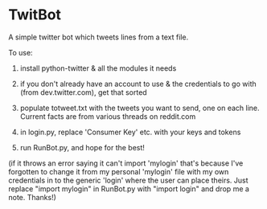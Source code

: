 TwitBot
=======

A simple twitter bot which tweets lines from a text file.

To use:

1. install python-twitter & all the modules it needs

2. if you don't already have an account to use & the credentials to go with (from dev.twitter.com), get that sorted

3. populate totweet.txt with the tweets you want to send, one on each line. Current facts are from various threads on reddit.com

4. in login.py, replace 'Consumer Key' etc. with your keys and tokens

5. run RunBot.py, and hope for the best!

(if it throws an error saying it can't import 'mylogin' that's because I've forgotten to change it from my personal 'mylogin' file with my own credentials in to the generic 'login' where the user can place theirs. Just replace "import mylogin" in RunBot.py with "import login" and drop me a note. Thanks!)




